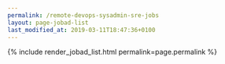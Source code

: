 ```yaml
---
permalink: /remote-devops-sysadmin-sre-jobs
layout: page-jobad-list
last_modified_at: 2019-03-11T18:47:36+0100
---
```

{% include render_jobad_list.html permalink=page.permalink %}
